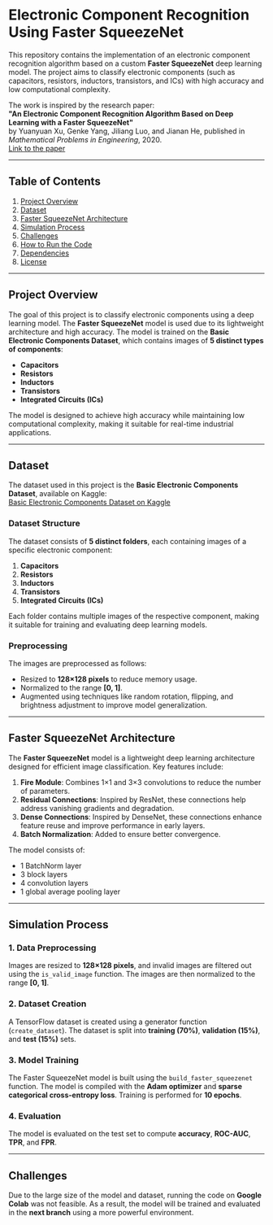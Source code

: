 # Electronic Component Recognition Using Faster SqueezeNet

This repository contains the implementation of an electronic component recognition algorithm based on a custom **Faster SqueezeNet** deep learning model. The project aims to classify electronic components (such as capacitors, resistors, inductors, transistors, and ICs) with high accuracy and low computational complexity.

The work is inspired by the research paper:  
**"An Electronic Component Recognition Algorithm Based on Deep Learning with a Faster SqueezeNet"**  
by Yuanyuan Xu, Genke Yang, Jiliang Luo, and Jianan He, published in *Mathematical Problems in Engineering*, 2020.  
[Link to the paper](https://onlinelibrary.wiley.com/doi/full/10.1155/2020/2940286)

---

## Table of Contents
1. [Project Overview](#project-overview)
2. [Dataset](#dataset)
3. [Faster SqueezeNet Architecture](#faster-squeezenet-architecture)
4. [Simulation Process](#simulation-process)
5. [Challenges](#challenges)
6. [How to Run the Code](#how-to-run-the-code)
7. [Dependencies](#dependencies)
8. [License](#license)

---

## Project Overview

The goal of this project is to classify electronic components using a deep learning model. The **Faster SqueezeNet** model is used due to its lightweight architecture and high accuracy. The model is trained on the **Basic Electronic Components Dataset**, which contains images of **5 distinct types of components**:
- **Capacitors**
- **Resistors**
- **Inductors**
- **Transistors**
- **Integrated Circuits (ICs)**

The model is designed to achieve high accuracy while maintaining low computational complexity, making it suitable for real-time industrial applications.

---

## Dataset

The dataset used in this project is the **Basic Electronic Components Dataset**, available on Kaggle:  
[Basic Electronic Components Dataset on Kaggle](https://www.kaggle.com/datasets/julioazancort/basic-electronic-components)

### Dataset Structure
The dataset consists of **5 distinct folders**, each containing images of a specific electronic component:
1. **Capacitors**
2. **Resistors**
3. **Inductors**
4. **Transistors**
5. **Integrated Circuits (ICs)**

Each folder contains multiple images of the respective component, making it suitable for training and evaluating deep learning models.

### Preprocessing
The images are preprocessed as follows:
- Resized to **128×128 pixels** to reduce memory usage.
- Normalized to the range **[0, 1]**.
- Augmented using techniques like random rotation, flipping, and brightness adjustment to improve model generalization.

---

## Faster SqueezeNet Architecture

The **Faster SqueezeNet** model is a lightweight deep learning architecture designed for efficient image classification. Key features include:
1. **Fire Module**: Combines 1×1 and 3×3 convolutions to reduce the number of parameters.
2. **Residual Connections**: Inspired by ResNet, these connections help address vanishing gradients and degradation.
3. **Dense Connections**: Inspired by DenseNet, these connections enhance feature reuse and improve performance in early layers.
4. **Batch Normalization**: Added to ensure better convergence.

The model consists of:
- 1 BatchNorm layer
- 3 block layers
- 4 convolution layers
- 1 global average pooling layer

---

## Simulation Process

### 1. Data Preprocessing
Images are resized to **128×128 pixels**, and invalid images are filtered out using the `is_valid_image` function. The images are then normalized to the range **[0, 1]**.

### 2. Dataset Creation
A TensorFlow dataset is created using a generator function (`create_dataset`). The dataset is split into **training (70%)**, **validation (15%)**, and **test (15%)** sets.

### 3. Model Training
The Faster SqueezeNet model is built using the `build_faster_squeezenet` function. The model is compiled with the **Adam optimizer** and **sparse categorical cross-entropy loss**. Training is performed for **10 epochs**.

### 4. Evaluation
The model is evaluated on the test set to compute **accuracy**, **ROC-AUC**, **TPR**, and **FPR**.

---

## Challenges

Due to the large size of the model and dataset, running the code on **Google Colab** was not feasible. As a result, the model will be trained and evaluated in the **next branch** using a more powerful environment.
